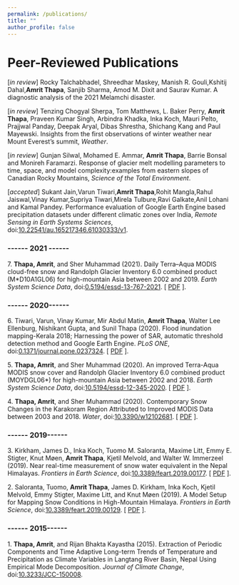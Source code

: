 ```yaml
---
permalink: /publications/
title: ""
author_profile: false
---
```


# Peer-Reviewed Publications

[_in review_] Rocky Talchabhadel, Shreedhar Maskey, Manish R. Gouli,Kshitij Dahal,**Amrit Thapa**, Sanjib Sharma, Amod M. Dixit and Saurav Kumar. A diagnostic analysis of the 2021 Melamchi disaster.

[_in review_] Tenzing Chogyal Sherpa, Tom Matthews, L. Baker Perry, **Amrit Thapa**, Praveen Kumar Singh, Arbindra Khadka, Inka Koch, Mauri Pelto, Prajjwal Panday, Deepak Aryal, Dibas Shrestha, Shichang Kang and Paul Mayewski. Insights from the first observations of winter weather near Mount Everest’s summit, _Weather_.

[_in review_] Gunjan Silwal, Mohamed E. Ammar, **Amrit Thapa**, Barrie Bonsal and  Monireh Faramarzi. Response of glacier melt modelling parameters to time, space, and model complexity:examples from eastern slopes of Canadian Rocky Mountains, _Science of the Total Environment_.

[_accepted_] Sukant Jain,Varun Tiwari,**Amrit Thapa**,Rohit Mangla,Rahul Jaiswal,Vinay Kumar,Supriya Tiwari,Mirela Tulbure,Ravi Galkate,Anil Lohani and Kamal Pandey. Performance evaluation of Google Earth Engine based precipitation datasets under different climatic zones over India, _Remote Sensing in Earth Systems Sciences_, doi:[10.22541/au.165217346.61030333/v1](https://doi.org/10.22541/au.165217346.61030333/v1).

### ------ 2021 ------

7\. **Thapa, Amrit**, and Sher Muhammad (2021). Daily Terra–Aqua MODIS cloud-free snow and Randolph Glacier Inventory 6.0 combined product (M*D10A1GL06) for high-mountain Asia between 2002 and 2019. _Earth System Science Data_, doi:[0.5194/essd-13-767-2021](https://doi.org/0.5194/essd-13-767-2021). [ [PDF](https://amrit-thapa-2044.github.io/files/Thapa_and_Muhammad_2020.pdf) ].

### ------ 2020------

6\. Tiwari, Varun, Vinay Kumar, Mir Abdul Matin, **Amrit Thapa**, Walter Lee Ellenburg, Nishikant Gupta, and Sunil Thapa (2020). Flood inundation mapping-Kerala 2018; Harnessing the power of SAR, automatic threshold detection method and Google Earth Engine. _PLoS ONE_, doi:[0.1371/journal.pone.0237324](https://doi.org/0.1371/journal.pone.0237324). [ [PDF](https://amrit-thapa-2044.github.io/files/Thapa_and_Muhammad_2020.pdf) ].

5\. **Thapa, Amrit**, and Sher Muhammad (2020). An improved Terra-Aqua MODIS snow cover and Randolph Glacier Inventory 6.0 combined product (MOYDGL06*) for high-mountain Asia between 2002 and 2018. _Earth System Science Data_, doi:[10.5194/essd-12-345-2020](https://doi.org/10.5194/essd-12-345-2020). [ [PDF](https://amrit-thapa-2044.github.io/files/Thapa_and_Muhammad_2020.pdf) ].

4\. **Thapa, Amrit**, and Sher Muhammad (2020). Contemporary Snow Changes in the Karakoram Region Attributed to Improved MODIS Data between 2003 and 2018. _Water_, doi:[10.3390/w12102681](https://doi.org/10.3390/w12102681). [ [PDF](https://amrit-thapa-2044.github.io/files/Thapa_and_Muhammad_2020.pdf) ].

### ------ 2019------

3\. Kirkham, James D., Inka Koch, Tuomo M. Saloranta, Maxime Litt, Emmy E. Stigter, Knut Møen, **Amrit Thapa**, Kjetil Melvold, and Walter W. Immerzeel (2019). Near real-time measurement of snow water equivalent in the Nepal Himalayas. _Frontiers in Earth Science_, doi:[10.3389/feart.2019.00177](https://doi.org/10.3389/feart.2019.00177). [ [PDF](https://amrit-thapa-2044.github.io/files/Thapa_and_Muhammad_2020.pdf) ].

2\. Saloranta, Tuomo, **Amrit Thapa**, James D. Kirkham, Inka Koch, Kjetil Melvold, Emmy Stigter, Maxime Litt, and Knut Møen (2019). A Model Setup for Mapping Snow Conditions in High-Mountain Himalaya. _Frontiers in Earth Science_, doi:[10.3389/feart.2019.00129](https://doi.org/10.3389/feart.2019.00129). [ [PDF](https://amrit-thapa-2044.github.io/files/Thapa_and_Muhammad_2020.pdf) ].

### ------ 2015------
1\. **Thapa, Amrit**, and Rijan Bhakta Kayastha (2015). Extraction of Periodic Components and Time Adaptive Long-term Trends of Temperature and Precipitation as Climate Variables in Langtang River Basin, Nepal Using Empirical Mode Decomposition. _Journal of Climate Change_, doi:[10.3233/JCC-150008](https://doi.org/10.3233/JCC-150008).



